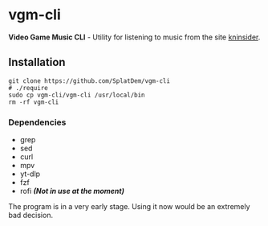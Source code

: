 # vgm-cli

**Video Game Music CLI** - Utility for listening to music from the site [kninsider](https://downloads.khinsider.com/).

## Installation
```shell
git clone https://github.com/SplatDem/vgm-cli
# ./require
sudo cp vgm-cli/vgm-cli /usr/local/bin
rm -rf vgm-cli
```
### Dependencies
 - grep
 - sed
 - curl
 - mpv
 - yt-dlp
 - fzf
 - rofi ***(Not in use at the moment)***

The program is in a very early stage. Using it now would be an extremely bad decision.
